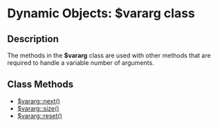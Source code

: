 # Dynamic Objects: $vararg class

<PageHeader />  

## Description

The methods in the **\$vararg** class are used with other methods that are required to handle a variable number of arguments.

## Class Methods

- [\$vararg::next()](./../class-method-$varargnext())
- [\$vararg::size()](./../class-method-$varargsize())
- [\$vararg::reset()](./../class-method-$varargreset())

<PageFooter />
